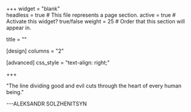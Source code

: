 +++
widget = "blank"  
headless = true  # This file represents a page section.
active = true  # Activate this widget? true/false
weight = 25  # Order that this section will appear in.

title = ""

[design]
  columns = "2"
  
[advanced]
 css_style = "text-align: right;"

+++

"The line dividing good and evil cuts through the heart of every human being."

---ALEKSANDR SOLZHENITSYN

